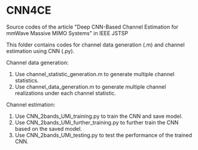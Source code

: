 # CNN4CE
Source codes of the article "Deep CNN-Based Channel Estimation for mmWave Massive MIMO Systems" in IEEE JSTSP

This folder contains codes for channel data generation (.m) and channel estimation using CNN (.py). 

Channel data generation:
1. Use channel_statistic_generation.m to generate multiple channel statistics.
2. Use channel_data_generation.m to generate multiple channel realizations under each channel statistic.

Channel estimation:
1. Use CNN_2bands_UMi_training.py to train the CNN and save model.
2. Use CNN_2bands_UMi_further_training.py to further train the CNN based on the saved model.
3. Use CNN_2bands_UMi_testing.py to test the performance of the trained CNN.
